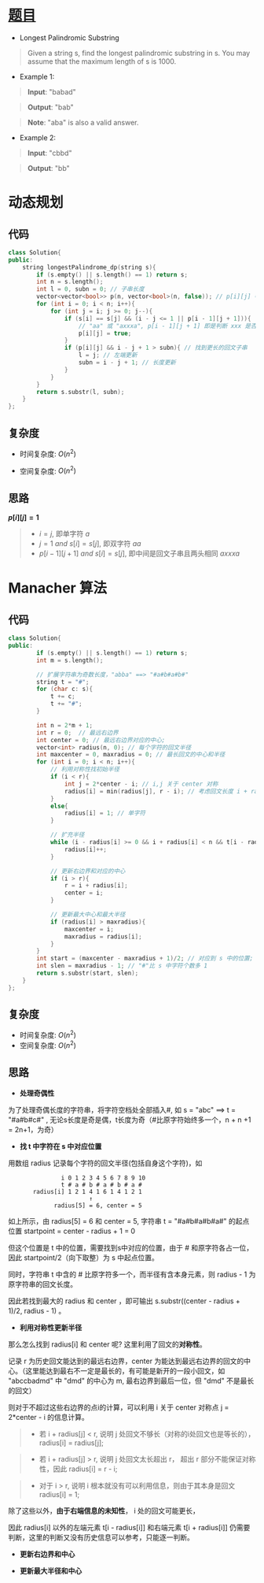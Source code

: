# [题目](https://leetcode.com/problems/longest-palindromic-substring/)

* Longest Palindromic Substring

> Given a string s, find the longest palindromic substring in s. You may assume that the maximum length of s is 1000.

* Example 1:

> **Input**: "babad"

> **Output**: "bab"

> **Note**: "aba" is also a valid answer.

* Example 2:

> **Input**: "cbbd"

> **Output**: "bb"


# 动态规划
## 代码

```cpp
class Solution{
public:
    string longestPalindrome_dp(string s){
        if (s.empty() || s.length() == 1) return s;
        int n = s.length();
        int l = 0, subn = 0; // 子串长度 
        vector<vector<bool>> p(n, vector<bool>(n, false)); // p[i][j] 判断字符串从 j 到 i 是否为回文子串
        for (int i = 0; i < n; i++){
            for (int j = i; j >= 0; j--){
                if (s[i] == s[j] && (i - j <= 1 || p[i - 1][j + 1])){
                    // "aa" 或 "axxxa", p[i - 1][j + 1] 即是判断 xxx 是否为回文
                    p[i][j] = true;
                }
                if (p[i][j] && i - j + 1 > subn){ // 找到更长的回文子串
                    l = j; // 左端更新
                    subn = i - j + 1; // 长度更新
                }
            }
        }
        return s.substr(l, subn);
    }
};
```

## 复杂度
* 时间复杂度: $O(n^2)$

* 空间复杂度: $O(n^2)$

## 思路

**$p[i][j] = 1$**

>- $i = j$, 即单字符 $a$ 
>- $j = 1\ and\ s[i] = s[j]$, 即双字符 $aa$ 
>- $p[i - 1][j + 1]\ and\ s[i] = s[j]$, 即中间是回文子串且两头相同 $axxxa$
   
# Manacher 算法

## 代码

```cpp
class Solution{
public:
        if (s.empty() || s.length() == 1) return s;
        int m = s.length();

        // 扩展字符串为奇数长度，"abba" ==> "#a#b#a#b#"
        string t = "#";
        for (char c: s){
            t += c;
            t += "#";
        }

        int n = 2*m + 1;
        int r = 0;  // 最远右边界
        int center = 0; // 最远右边界对应的中心;
        vector<int> radius(n, 0); // 每个字符的回文半径
        int maxcenter = 0, maxradius = 0; // 最长回文的中心和半径
        for (int i = 0; i < n; i++){
            // 利用对称性找初始半径
            if (i < r){
                int j = 2*center - i; // i,j 关于 center 对称
                radius[i] = min(radius[j], r - i); // 考虑回文长度 i + radius[j] 是否超过 r
            }
            else{
                radius[i] = 1; // 单字符
            }

            // 扩充半径
            while (i - radius[i] >= 0 && i + radius[i] < n && t[i - radius[i]] == t[i + radius[i]]){
                radius[i]++;
            }

            // 更新右边界和对应的中心
            if (i > r){
                r = i + radius[i];
                center = i;
            }

            // 更新最大中心和最大半径
            if (radius[i] > maxradius){
                maxcenter = i;
                maxradius = radius[i];
            }
        }
        int start = (maxcenter - maxradius + 1)/2; // 对应到 s 中的位置;
        int slen = maxradius - 1; // "#"比 s 中字符个数多 1
        return s.substr(start, slen);
    }
};
```

## 复杂度
* 时间复杂度: $O(n^2)$
* 空间复杂度: $O(n^2)$

## 思路
* **处理奇偶性**

为了处理奇偶长度的字符串，将字符空档处全部插入#, 如 s = "abc" ==> t = "#a#b#c#" , 无论s长度是奇是偶，t长度为奇（#比原字符始终多一个，n + n +1 = 2n+1，为奇）



* **找 t 中字符在 s 中对应位置**

用数组 radius 记录每个字符的回文半径(包括自身这个字符)，如 
		  
          	       i 0 1 2 3 4 5 6 7 8 9 10
		           t # a # b # a # b # a #
	       radius[i] 1 2 1 4 1 6 1 4 1 2 1
		                   ↑
				 radius[5] = 6, center = 5 
如上所示，由 radius[5] = 6 和 center = 5, 字符串 t = "#a#b#a#b#a#"  的起点位置 startpoint  = center - radius + 1 = 0
		
但这个位置是 t 中的位置，需要找到s中对应的位置，由于 # 和原字符各占一位，因此 startpoint/2（向下取整）为 s 中起点位置。
	
同时，字符串 t 中含的 # 比原字符多一个，而半径有含本身元素，则 radius - 1 为 原字符串的回文长度。
	
因此若找到最大的 radius 和  center ，即可输出 s.substr((center - radius + 1)/2, radius - 1) 。
	


* **利用对称性更新半径**

那么怎么找到 radius[i] 和 center 呢? 这里利用了回文的**对称性**。
	
记录 r 为历史回文能达到的最远右边界，center 为能达到最远右边界的回文的中心。（这里能达到最右不一定是最长的，有可能是新开的一段小回文，如 "abccbadmd" 中 "dmd" 的中心为 m, 最右边界到最后一位，但 "dmd" 不是最长的回文）

则对于不超过这些右边界的点i的计算，可以利用 i 关于 center 对称点 j = 2*center - i 的信息计算。

>- 若 i + radius[j] < r, 说明 j 处回文不够长（对称的i处回文也是等长的），radius[i] = radius[j];

>- 若 i + radius[j] > r, 说明 j 处回文太长超出 r， 超出 r 部分不能保证对称性，因此 radius[i] = r - i;

>- 对于 i > r, 说明 i 根本就没有可以利用信息，则由于其本身是回文 radius[i] = 1;


除了这些以外，**由于右端信息的未知性**， i 处的回文可能更长，

因此 radius[i] 以外的左端元素 t[i - radius[i]] 和右端元素 t[i + radius[i]] 仍需要判断，这里的判断又没有历史信息可以参考，只能逐一判断。



* **更新右边界和中心**



* **更新最大半径和中心**
